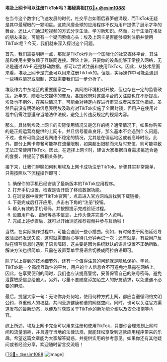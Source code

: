 **埃及上网卡可以注册TikTok吗？揭秘真相[[TG💪+ @esim1088](https://t.me/s/esim1088)]**

在当今这个数字化飞速发展的时代，社交平台如雨后春笋般涌现，而TikTok无疑是其中最耀眼的一颗明星。这款风靡全球的应用程序不仅为用户提供了展示才华的舞台，还让人们通过短视频的方式分享生活、学习新知识。然而，对于生活在埃及的朋友来说，可能有一个疑问萦绕心头：埃及上网卡是否能够顺利注册并使用TikTok呢？今天，我们就来深入探讨这个问题。

首先，我们需要明确一点，那就是TikTok作为一个国际化的社交媒体平台，其注册和使用主要依赖于互联网连接。理论上讲，只要你的设备能够正常接入网络，无论是通过Wi-Fi还是移动数据，都可以尝试注册和使用TikTok。因此，从技术层面来看，埃及上网卡是完全可以用来注册TikTok的。但是，实际操作中可能会遇到一些特殊情况或限制，这就需要我们进一步分析了。

埃及作为中东地区的重要国家之一，其网络环境相对开放，但也存在一定的监管政策。近年来，随着社交媒体的普及，各国政府对这些平台的关注度也在不断提高。埃及也不例外，在某些情况下，可能会对特定内容进行审查或者采取其他措施。虽然目前没有明确的信息表明埃及政府对TikTok实施了全面封锁，但用户在使用过程中仍需注意遵守当地法律法规，避免上传违反规定的视频内容。

那么，具体到埃及上网卡的实际使用情况又是怎样的呢？通常情况下，如果你购买的是正规运营商提供的上网卡，并且信号覆盖良好，那么基本不会遇到什么问题。不过，也有可能会出现网络不稳定的情况，尤其是在偏远地区或者高峰时段。此外，部分上网卡套餐可能存在流量限制，如果超出限额而未及时充值，则可能导致无法正常使用TikTok。因此，在选择上网卡时，建议大家根据自身需求挑选合适的套餐，并提前了解相关条款。

接下来，让我们聊聊如何利用埃及上网卡成功注册TikTok。步骤其实非常简单，只需按照以下流程操作即可：

1. 确保你的手机已经安装了最新版本的TikTok应用程序。
2. 打开手机设置，检查是否开启了移动数据功能。
3. 在浏览器中搜索“TikTok官网”，点击进入官方网站后找到下载链接。
4. 下载完成后打开应用，点击右下角的“注册”按钮。
5. 输入有效的手机号码，并按照提示完成验证过程。
6. 设置用户名、密码等基本信息，上传头像并完善个人资料。
7. 完成上述步骤后，就可以开始浏览推荐视频并参与互动啦！

当然，在实际操作过程中，可能会遇到一些小插曲。例如，有时候由于网络延迟导致验证码发送失败，这时就需要耐心等待几分钟再试一次；还有就是，有些用户反映在填写信息时遇到了语言障碍，这主要是因为系统默认的语言设置不正确所致。解决方法也很简单，只需在设置菜单里将语言切换成阿拉伯语即可。

除了以上提到的技术细节外，还有一个值得注意的问题就是隐私保护。毕竟，TikTok是一个高度互动性的平台，用户的个人信息会不可避免地暴露在网络上。因此，在享受便利的同时，我们也应该提高警惕，妥善保管自己的账号密码，避免泄露敏感信息给他人。另外，尽量不要随意添加陌生人的好友请求，以免遭遇不必要的麻烦。

最后，提醒大家一句：无论你身处何地，使用何种方式上网，都应当遵循网络文明公约，尊重他人的权益，共同营造健康和谐的网络空间。同时，也可以关注官方渠道发布的最新动态，以便及时获取关于TikTok的新功能介绍以及安全指南等内容。

综上所述，埃及上网卡完全可以用来注册和使用TikTok，只要你合理规划上网时间和流量消耗，并且遵守当地的法律法规，就能轻松享受到这款应用程序带来的乐趣。希望这篇文章能为大家解答疑惑，并提供实用的参考意见。如果你还有其他疑问或者经验分享，欢迎随时留言交流哦！

[[TG💪+ @esim1088](https://t.me/s/esim1088) ![Image](https://i.postimg.cc/4NQfJmqS/Snipaste-2025-05-13-00-14-12.png)]